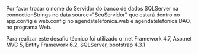 Por favor trocar o nome do Servidor do banco de dados SQLServer na connectionStrings no data source="SeuServidor" 
que estará dentro no app.config e web.config no agendatelefonica.web e agendatelefonica.DAO, no programa Web.

Para realizar este desafio técnico foi utilizado o .net Framework 4.7, Asp.net MVC 5, Entity Framework 6.2, SQLServer, bootstrap 4.3.1
